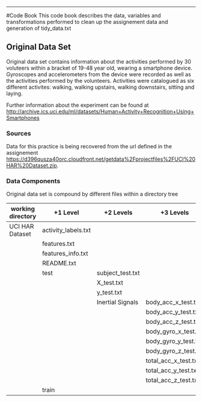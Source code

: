 ***
#Code Book
This code book describes the data, variables and transformations performed to clean up the assignement data and generation of tidy_data.txt

## Original Data Set
Original data set contains information about the activities performed by 30 voluteers within a bracket of 19-48 year old, wearing a smartphone device. Gyroscopes and accelerometers from the device were recorded as well as the activities performed by the volunteers. Activities were catalogued as six different activites: walking, walking upstairs, walking downstairs, sitting and laying.

Further information about the experiment can be found at http://archive.ics.uci.edu/ml/datasets/Human+Activity+Recognition+Using+Smartphones

### Sources
Data for this practice is being recovered from the url defined in the assignement https://d396qusza40orc.cloudfront.net/getdata%2Fprojectfiles%2FUCI%20HAR%20Dataset.zip. 

### Data Components
Original data set is compound by different files within a directory tree

working directory | +1 Level            | +2 Levels        | +3 Levels
----------------- | ------------------- | ---------------- | ---------------------
UCI HAR Dataset   | activity_labels.txt |                  |  
                  | features.txt        |                  |
                  | features_info.txt   |                  |
                  | README.txt          |                  |
                  | test                | subject_test.txt |
                  |                     | X_test.txt       |
                  |                     | y_test.txt       |
                  |                     | Inertial Signals | body_acc_x_test.txt
                  |                     |                  | body_acc_y_test.txt
                  |                     |                  | body_acc_z_test.txt
                  |                     |                  | body_gyro_x_test.txt
                  |                     |                  | body_gyro_y_test.txt
                  |                     |                  | body_gyro_z_test.txt
                  |                     |                  | total_acc_x_test.txt
                  |                     |                  | total_acc_y_test.txt
                  |                     |                  | total_acc_z_test.txt
                  | train

